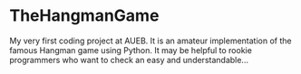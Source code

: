 # TheHangmanGame

My very first coding project at AUEB. It is an amateur implementation of the famous Hangman game using Python. It may be helpful to rookie programmers who want to check an easy and understandable...
